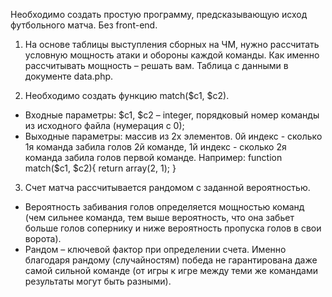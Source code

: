 Необходимо создать простую программу, предсказывающую исход
футбольного матча. Без front-end.
1. На основе таблицы выступления сборных на ЧМ, нужно рассчитать
условную мощность атаки и обороны каждой команды. Как именно
рассчитывать мощность – решать вам.
Таблица с данными в документе data.php.
2) Необходимо создать функцию match($c1, $c2).
* Входные параметры: $c1, $c2 – integer, порядковый номер команды из
исходного файла (нумерация с 0);
* Выходные параметры: массив из 2х элементов. 0й индекс - сколько 1я
команда забила голов 2й команде, 1й индекс - сколько 2я команда
забила голов первой команде. Например:
function match($c1, $c2){
 return array(2, 1);
}
3) Счет матча рассчитывается рандомом с заданной вероятностью.
* Вероятность забивания голов определяется мощностью команд (чем
сильнее команда, тем выше вероятность, что она забьет больше голов
сопернику и ниже вероятность пропуска голов в свои ворота).
* Рандом – ключевой фактор при определении счета. Именно благодаря
рандому (случайностям) победа не гарантирована даже самой сильной
команде (от игры к игре между теми же командами результаты могут
быть разными).